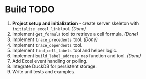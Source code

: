 # Build TODO

1. **Project setup and initialization** - create server skeleton with `initialize_excel_link` tool. *(Done)*
2. Implement `get_formula` tool to retrieve a cell formula. *(Done)*
3. Implement `trace_precedents` tool. *(Done)*
4. Implement `trace_dependents` tool.
5. Implement `find_cell_labels` tool and helper logic.
6. Implement `build_label_address_map` function and tool. *(Done)*
7. Add Excel event handling or polling.
8. Integrate DuckDB for persistent storage.
9. Write unit tests and examples.

